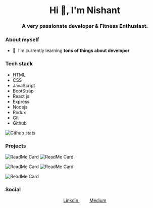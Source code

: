 <h1 align="center">Hi 👋, I'm Nishant</h1>
<h3 align="center">A very passionate developer & Fitness Enthusiast.</h3>




### About myself



- 🌱&nbsp;&nbsp;I’m currently learning **tons of things about developer**





### Tech stack

* HTML
* CSS
* JavaScript
* BootStrap
* React js
* Express
* Nodejs
* Redux
* Git 
* Github


![Github stats](https://github-readme-stats.vercel.app/api?username=thinkwithcode)



### Projects

![ReadMe Card](https://github-readme-stats.vercel.app/api/pin/?username=thinkwithcode&repo=textutils)
![ReadMe Card](https://github-readme-stats.vercel.app/api/pin/?username=thinkwithcode&repo=flipkart-ui)

![ReadMe Card](https://github-readme-stats.vercel.app/api/pin/?username=thinkwithcode&repo=rocket-news)
![ReadMe Card](https://github-readme-stats.vercel.app/api/pin/?username=thinkwithcode&repo=polarishapp)

![ReadMe Card](https://github-readme-stats.vercel.app/api/pin/?username=thinkwithcode&repo=todoListApp)
### Social




<p align="center">
 
  
  <a href="https://www.linkedin.com/in/ketunishant/" target="blank">
   Linkdin
  </a>&nbsp;&nbsp;&nbsp;
 &nbsp;&nbsp;&nbsp;
  <a href="https://ketunishant.medium.com/how-to-deploy-an-app-on-netlify-fbb0af5e8d61" target="blank">
   Medium
  </a>
</p>
